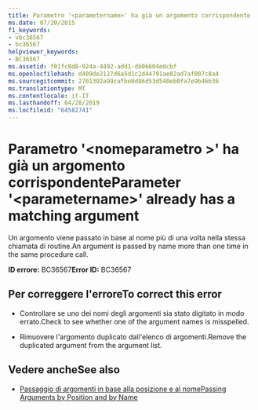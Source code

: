 ```yaml
---
title: Parametro '<parametername>' ha già un argomento corrispondente
ms.date: 07/20/2015
f1_keywords:
- vbc36567
- bc36567
helpviewer_keywords:
- BC36567
ms.assetid: f01fc8d8-924a-4492-add1-db06604edcbf
ms.openlocfilehash: d409de2127d6a5d1c2d44791ae82ad7af007c8a4
ms.sourcegitcommit: 2701302a99cafbe0d86d53d540eb0fa7e9b46b36
ms.translationtype: MT
ms.contentlocale: it-IT
ms.lasthandoff: 04/28/2019
ms.locfileid: "64582741"
---
```

# <a name="parameter-parametername-already-has-a-matching-argument"></a><span data-ttu-id="f11fe-102">Parametro '\<nomeparametro >' ha già un argomento corrispondente</span><span class="sxs-lookup"><span data-stu-id="f11fe-102">Parameter '\<parametername>' already has a matching argument</span></span>
<span data-ttu-id="f11fe-103">Un argomento viene passato in base al nome più di una volta nella stessa chiamata di routine.</span><span class="sxs-lookup"><span data-stu-id="f11fe-103">An argument is passed by name more than one time in the same procedure call.</span></span>  
  
 <span data-ttu-id="f11fe-104">**ID errore:** BC36567</span><span class="sxs-lookup"><span data-stu-id="f11fe-104">**Error ID:** BC36567</span></span>  
  
## <a name="to-correct-this-error"></a><span data-ttu-id="f11fe-105">Per correggere l'errore</span><span class="sxs-lookup"><span data-stu-id="f11fe-105">To correct this error</span></span>  
  
- <span data-ttu-id="f11fe-106">Controllare se uno dei nomi degli argomenti sia stato digitato in modo errato.</span><span class="sxs-lookup"><span data-stu-id="f11fe-106">Check to see whether one of the argument names is misspelled.</span></span>  
  
- <span data-ttu-id="f11fe-107">Rimuovere l'argomento duplicato dall'elenco di argomenti.</span><span class="sxs-lookup"><span data-stu-id="f11fe-107">Remove the duplicated argument from the argument list.</span></span>  
  
## <a name="see-also"></a><span data-ttu-id="f11fe-108">Vedere anche</span><span class="sxs-lookup"><span data-stu-id="f11fe-108">See also</span></span>

- [<span data-ttu-id="f11fe-109">Passaggio di argomenti in base alla posizione e al nome</span><span class="sxs-lookup"><span data-stu-id="f11fe-109">Passing Arguments by Position and by Name</span></span>](../../visual-basic/programming-guide/language-features/procedures/passing-arguments-by-position-and-by-name.md)
